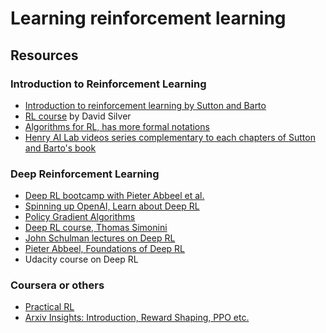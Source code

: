 # Learning reinforcement learning

## Resources
### Introduction to Reinforcement Learning
* [Introduction to reinforcement learning by Sutton and Barto](http://incompleteideas.net/book/the-book.html)
* [RL course](https://youtube.com/playlist?list=PLqYmG7hTraZBiG_XpjnPrSNw-1XQaM_gB) by David Silver
* [Algorithms for RL, has more formal notations](https://sites.ualberta.ca/~szepesva/papers/RLAlgsInMDPs.pdf)
* [Henry AI Lab videos series complementary to each chapters of Sutton and Barto's book](https://www.youtube.com/watch?v=4SLGEq_HZxk&list=PLnn6VZp3hqNvRrdnMOVtgV64F_O-61C1D)

### Deep Reinforcement Learning
* [Deep RL bootcamp with Pieter Abbeel et al.](https://sites.google.com/view/deep-rl-bootcamp/lectures)
* [Spinning up OpenAI, Learn about Deep RL](https://spinningup.openai.com/en/latest/)
* [Policy Gradient Algorithms](https://lilianweng.github.io/lil-log/2018/04/08/policy-gradient-algorithms.html)
* [Deep RL course, Thomas Simonini](https://simoninithomas.github.io/deep-rl-course/)
* [John Schulman lectures on Deep RL](https://www.youtube.com/channel/UCBOEQxX6zdihFB3VxxJdgHg/videos)
* [Pieter Abbeel, Foundations of Deep RL](https://www.youtube.com/watch?v=2GwBez0D20A&list=PLwRJQ4m4UJjNymuBM9RdmB3Z9N5-0IlY0)
* Udacity course on Deep RL

### Coursera or others
* [Practical RL](https://github.com/yandexdataschool/Practical_RL)
* [Arxiv Insights: Introduction, Reward Shaping, PPO etc.](https://www.youtube.com/c/ArxivInsights)


